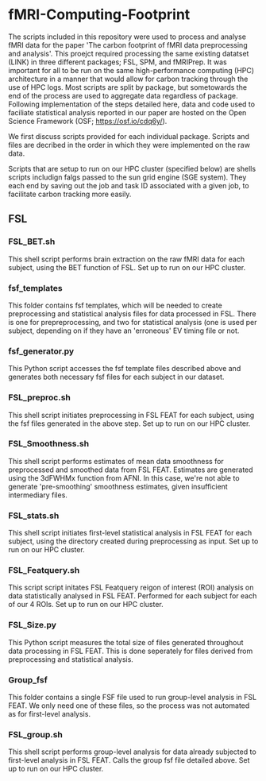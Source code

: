 # fMRI-Computing-Footprint

The scripts included in this repository were used to process and analyse fMRI data for the paper 'The carbon footprint of fMRI data preprocessing and analysis'. This proejct required processing the same existing datatset (LINK) in three different packages; FSL, SPM, and fMRIPrep. It was important for all to be run on the same high-performance computing (HPC) architecture in a manner that would allow for carbon tracking through the use of HPC logs. Most scripts are split by package, but sometowards the end of the process are used to aggregate data regardless of package. Following implementation of the steps detailed here, data and code used to faciliate statistical analysis reported in our paper are hosted on the Open Science Framework (OSF; https://osf.io/cdq6y/). 

We first discuss scripts provided for each individual package. Scripts and files are decribed in the order in which they were implemented on the raw data.

Scripts that are setup to run on our HPC cluster (specified below) are shells scripts includign falgs passed to the sun grid engine (SGE system). They each end by saving out the job and task ID associated with a given job, to facilitate carbon tracking more easily.

## FSL

### FSL_BET.sh

This shell script performs brain extraction on the raw fMRI data for each subject, using the BET function of FSL. Set up to run on our HPC cluster.

### fsf_templates

This folder contains fsf templates, which will be needed to create preprocessing and statistical analysis files for data processed in FSL. There is one for prepreprocessing, and two for statistical analysis (one is used per subject, depending on if they have an 'erroneous' EV timing file or not.

### fsf_generator.py

This Python script accesses the fsf template files described above and generates both necessary fsf files for each subject in our dataset.

### FSL_preproc.sh

This shell script initiates preprocessing in FSL FEAT for each subject, using the fsf files generated in the above step. Set up to run on our HPC cluster.

### FSL_Smoothness.sh

This shell script performs estimates of mean data smoothness for preprocessed and smoothed data from FSL FEAT. Estimates are generated using the 3dFWHMx function from AFNI. In this case, we're not able to generate 'pre-smoothing' smoothness estimates, given insufficient intermediary files.

### FSL_stats.sh

This shell script initiates first-level statistical analysis in FSL FEAT for each subject, using the directory created during preprocessing as input. Set up to run on our HPC cluster.

### FSL_Featquery.sh

This script script initates FSL Featquery reigon of interest (ROI) analysis on data statistically analysed in FSL FEAT. Performed for each subject for each of our 4 ROIs. Set up to run on our HPC cluster.

### FSL_Size.py

This Python script measures the total size of files generated throughout data processing in FSL FEAT. This is done seperately for files derived from preprocessing and statistical analysis.

### Group_fsf

This folder contains a single FSF file used to run group-level analysis in FSL FEAT. We only need one of these files, so the process was not automated as for first-level analysis.

### FSL_group.sh

This shell script performs group-level analysis for data already subjected to first-level analysis in FSL FEAT. Calls the group fsf file detailed above. Set up to run on our HPC cluster.
